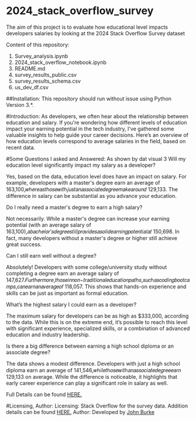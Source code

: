 # 2024_stack_overflow_survey

The aim of this project is to evaluate how educational level impacts developers salaries by looking at the 2024 Stack Overflow Survey dataset

Content of this repository:
1. Survey_analysis.ipynb
2. 2024_stack_overflow_notebook.ipynb
3. README.md
4. survey_results_public.csv
5. survey_results_schema.csv
6. us_dev_df.csv

##Installation:
This repository should run without issue using Python Version 3.*.

#Introduction:
As developers, we often hear about the relationship between education and salary. If you're wondering how different levels of education impact your earning potential in the tech industry, I've gathered some valuable insights to help guide your career decisions. Here’s an overview of how education levels correspond to average salaries in the field, based on recent data.

#Some Questions I asked and Answered:
As shown by dat visual 3 Will my education level significantly impact my salary as a developer?

Yes, based on the data, education level does have an impact on salary. For example, developers with a master's degree earn an average of  163,100,𝑤ℎ𝑒𝑟𝑒𝑎𝑠𝑡ℎ𝑜𝑠𝑒𝑤𝑖𝑡ℎ𝑗𝑢𝑠𝑡𝑎𝑛𝑎𝑠𝑠𝑜𝑐𝑖𝑎𝑡𝑒𝑑𝑒𝑔𝑟𝑒𝑒𝑚𝑎𝑘𝑒𝑎𝑟𝑜𝑢𝑛𝑑
 129,133. The difference in salary can be substantial as you advance your education.

Do I really need a master's degree to earn a high salary?

Not necessarily. While a master's degree can increase your earning potential (with an average salary of  163,100),𝑎𝑏𝑎𝑐ℎ𝑒𝑙𝑜𝑟′𝑠𝑑𝑒𝑔𝑟𝑒𝑒𝑠𝑡𝑖𝑙𝑙𝑝𝑟𝑜𝑣𝑖𝑑𝑒𝑠𝑎𝑠𝑜𝑙𝑖𝑑𝑒𝑎𝑟𝑛𝑖𝑛𝑔𝑝𝑜𝑡𝑒𝑛𝑡𝑖𝑎𝑙𝑎𝑡
 150,698. In fact, many developers without a master's degree or higher still achieve great success.

Can I still earn well without a degree?

Absolutely! Developers with some college/university study without completing a degree earn an average salary of  147,627.𝐹𝑢𝑟𝑡ℎ𝑒𝑟𝑚𝑜𝑟𝑒,𝑡ℎ𝑜𝑠𝑒𝑖𝑛𝑛𝑜𝑛−𝑡𝑟𝑎𝑑𝑖𝑡𝑖𝑜𝑛𝑎𝑙𝑒𝑑𝑢𝑐𝑎𝑡𝑖𝑜𝑛𝑝𝑎𝑡ℎ𝑠,𝑠𝑢𝑐ℎ𝑎𝑠𝑐𝑜𝑑𝑖𝑛𝑔𝑏𝑜𝑜𝑡𝑐𝑎𝑚𝑝𝑠,𝑐𝑎𝑛𝑒𝑎𝑟𝑛𝑎𝑛𝑎𝑣𝑒𝑟𝑎𝑔𝑒𝑜𝑓
 118,057. This shows that hands-on experience and skills can be just as important as formal education.

What’s the highest salary I could earn as a developer?

The maximum salary for developers can be as high as $333,000, according to the data. While this is on the extreme end, it’s possible to reach this level with significant experience, specialized skills, or a combination of advanced education and industry leadership.

Is there a big difference between earning a high school diploma or an associate degree?

The data shows a modest difference. Developers with just a high school diploma earn an average of  141,546,𝑤ℎ𝑖𝑙𝑒𝑡ℎ𝑜𝑠𝑒𝑤𝑖𝑡ℎ𝑎𝑛𝑎𝑠𝑠𝑜𝑐𝑖𝑎𝑡𝑒𝑑𝑒𝑔𝑟𝑒𝑒𝑒𝑎𝑟𝑛
 129,133 on average. While the difference is noticeable, it highlights that early career experience can play a significant role in salary as well.

 Full Details can be found [HERE.](https://86burke.github.io/us_dev_analysis.html)

 #Licensing, Author:
 Licensing: Stack Overflow for the survey data. Addition details can be found [HERE.](https://survey.stackoverflow.co/)
 Author: Developed by [John Burke](https://github.com/86burke)
